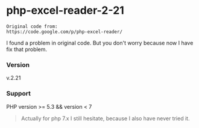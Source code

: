 # php-excel-reader-2-21
``` 
Original code from:
https://code.google.com/p/php-excel-reader/
```

I found a problem in original code. But you don't worry because now I have fix that problem.

### Version
v.2.21

### Support
PHP version >= 5.3 && version < 7

> Actually for php 7.x I still hesitate, because I also have never tried it.
